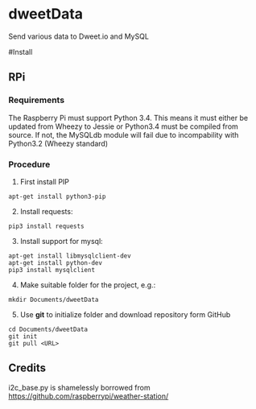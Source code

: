 # dweetData
Send various data to Dweet.io and MySQL

#Install
## RPi
### Requirements
The Raspberry Pi must support Python 3.4. This means it must either be updated from Wheezy to Jessie or Python3.4 must be compiled from source.
If not, the MySQLdb module will fail due to incompability with Python3.2 (Wheezy standard)
### Procedure
1. First install PIP
```
apt-get install python3-pip
```
2. Install requests:
```
pip3 install requests
```
3. Install support for mysql:
```
apt-get install libmysqlclient-dev
apt-get install python-dev
pip3 install mysqlclient
```
4. Make suitable folder for the project, e.g.:
```
mkdir Documents/dweetData
```
5. Use **git** to initialize folder and download repository form GitHub
```
cd Documents/dweetData
git init
git pull <URL>
```
## Credits
i2c_base.py is shamelessly borrowed from https://github.com/raspberrypi/weather-station/